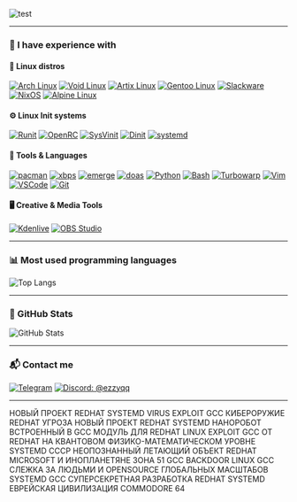 ![test](./hello.gif)

---

### 🧠 I have experience with

#### 🐧 Linux distros
[![Arch Linux](https://img.shields.io/badge/Arch_Linux-1793D1?style=for-the-badge&logo=arch-linux&logoColor=white)](https://archlinux.org)
[![Void Linux](https://img.shields.io/badge/Void_Linux-000000?style=for-the-badge&logo=void-linux&logoColor=white)](https://voidlinux.org)
[![Artix Linux](https://img.shields.io/badge/Artix_Linux-10A0CC?style=for-the-badge&logo=artix-linux&logoColor=white)](https://artixlinux.org)
[![Gentoo Linux](https://img.shields.io/badge/Gentoo_Linux-54487A?style=for-the-badge&logo=gentoo&logoColor=white)](https://www.gentoo.org/)
[![Slackware](https://img.shields.io/badge/Slackware_Linux-000080?style=for-the-badge&logo=slackware&logoColor=white)](http://www.slackware.com/)
[![NixOS](https://img.shields.io/badge/NixOS-5277C3?style=for-the-badge&logo=nixos&logoColor=white)](https://nixos.org/)
[![Alpine Linux](https://img.shields.io/badge/Alpine_Linux-0D597F?style=for-the-badge&logo=alpine-linux&logoColor=white)](https://www.alpinelinux.org/)

#### ⚙️ Linux Init systems
[![Runit](https://img.shields.io/badge/Runit-000000?style=for-the-badge&logo=linux&logoColor=white)](https://smarden.org/runit/)
[![OpenRC](https://img.shields.io/badge/OpenRC-336699?style=for-the-badge&logo=linux&logoColor=white)](https://github.com/OpenRC/openrc)
[![SysVinit](https://img.shields.io/badge/SysVinit-555555?style=for-the-badge&logo=linux&logoColor=white)](https://github.com/slicer69/sysvinit)
[![Dinit](https://img.shields.io/badge/Dinit-222222?style=for-the-badge&logo=linux&logoColor=white)](https://davmac.org/projects/dinit/)
[![systemd](https://img.shields.io/badge/systemd-EE0000?style=for-the-badge&logo=redhat&logoColor=white)](https://systemd.io/)

#### 🔧 Tools & Languages
[![pacman](https://img.shields.io/badge/pacman-1793D1?style=for-the-badge&logo=arch-linux&logoColor=white)](https://pacman.archlinux.page/)
[![xbps](https://img.shields.io/badge/xbps-000000?style=for-the-badge&logo=void-linux&logoColor=white)](https://github.com/void-linux/xbps)
[![emerge](https://img.shields.io/badge/emerge-54487A?style=for-the-badge&logo=gentoo&logoColor=white)](https://wiki.gentoo.org/wiki/Emerge)
[![doas](https://img.shields.io/badge/doas-333333?style=for-the-badge&logo=openbsd&logoColor=white)](https://github.com/slicer69/doas)
[![Python](https://img.shields.io/badge/Python-3776AB?style=for-the-badge&logo=python&logoColor=white)](https://www.python.org/)
[![Bash](https://img.shields.io/badge/Bash-121011?style=for-the-badge&logo=gnubash&logoColor=white)](https://wikipedia.org/wiki/Bash_(Unix_shell))
[![Turbowarp](https://img.shields.io/badge/Turbowarp-FF6600?style=for-the-badge&logo=scratch&logoColor=white)](https://turbowarp.org/)
[![Vim](https://img.shields.io/badge/VIM-019733?style=for-the-badge&logo=vim&logoColor=white)](https://www.vim.org/)
[![VSCode](https://img.shields.io/badge/VS_Code-007ACC?style=for-the-badge&logo=visual-studio-code&logoColor=white)](https://code.visualstudio.com/)
[![Git](https://img.shields.io/badge/Git-F05032?style=for-the-badge&logo=git&logoColor=white)](https://git-scm.com)

#### 🖥️ Creative & Media Tools
[![Kdenlive](https://img.shields.io/badge/Kdenlive-527BBE?style=for-the-badge&logo=kdenlive&logoColor=white)](https://kdenlive.org/)
[![OBS Studio](https://img.shields.io/badge/OBS_Studio-302E31?style=for-the-badge&logo=obsstudio&logoColor=white)](https://obsproject.com/)

---

### 📊 Most used programming languages
![Top Langs](https://github-readme-stats.vercel.app/api/top-langs/?username=ezzyqq&layout=compact&theme=dark)

---

### 🔮 GitHub Stats
![GitHub Stats](https://github-readme-stats.vercel.app/api?username=ezzyqq&show_icons=true&theme=dark&layout=compact&hide=prs)

---

### 📬 Contact me

[![Telegram](https://img.shields.io/badge/Telegram-2CA5E0?style=for-the-badge&logo=telegram&logoColor=white)](https://t.me/ezzy27x)
[![Discord: @ezzyqq](https://img.shields.io/badge/Discord-ezzyqq-5865F2?style=for-the-badge&logo=discord&logoColor=white)](https://discord.com/)

---

НОВЫЙ ПРОЕКТ REDHAT SYSTEMD VIRUS EXPLOIT GCC КИБЕРОРУЖИЕ REDHAT УГРОЗА НОВЫЙ ПРОЕКТ REDHAT SYSTEMD НАНОРОБОТ ВСТРОЕННЫЙ В GCC МОДУЛЬ ДЛЯ REDHAT LINUX EXPLOIT GCC ОТ REDHAT НА КВАНТОВОМ ФИЗИКО-МАТЕМАТИЧЕСКОМ УРОВНЕ SYSTEMD СССР НЕОПОЗНАННЫЙ ЛЕТАЮЩИЙ ОБЪЕКТ REDHAT MICROSOFT И ИНОПЛАНЕТЯНЕ ЗОНА 51 GCC BACKDOOR LINUX GCC СЛЕЖКА ЗА ЛЮДЬМИ И OPENSOURCE ГЛОБАЛЬНЫХ МАСШТАБОВ SYSTEMD GCC СУПЕРСЕКРЕТНАЯ РАЗРАБОТКА REDHAT SYSTEMD ЕВРЕЙСКАЯ ЦИВИЛИЗАЦИЯ COMMODORE 64
